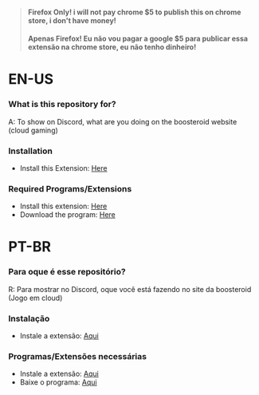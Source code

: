 > #### Firefox Only! i will not pay chrome $5 to publish this on chrome store, i don't have money!
> #### Apenas Firefox! Eu não vou pagar a google $5 para publicar essa extensão na chrome store, eu não tenho dinheiro!

# EN-US

### What is this repository for?
A: To show on Discord, what are you doing on the boosteroid website (cloud gaming)

### Installation
- Install this Extension: [Here](https://addons.mozilla.org/firefox/addon/boosteroid-discord)

### Required Programs/Extensions
- Install this extension: [Here](https://chrome.google.com/webstore/detail/discord-rich-presence/agnaejlkbiiggajjmnpmeheigkflbnoo)
- Download the program: [Here](https://github.com/lolamtisch/Discord-RPC-Extension/releases/tag/0.1.2)

# PT-BR

### Para oque é esse repositório?
R: Para mostrar no Discord, oque você está fazendo no site da boosteroid (Jogo em cloud)

### Instalação
- Instale a extensão: [Aqui](https://addons.mozilla.org/firefox/addon/boosteroid-discord)

### Programas/Extensões necessárias
- Instale a extensão: [Aqui](https://chrome.google.com/webstore/detail/discord-rich-presence/agnaejlkbiiggajjmnpmeheigkflbnoo)
- Baixe o programa: [Aqui](https://github.com/lolamtisch/Discord-RPC-Extension/releases/tag/0.1.2)
